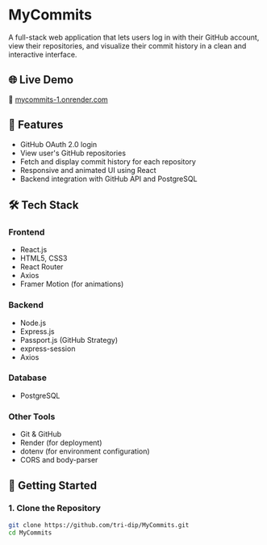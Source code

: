 # MyCommits

A full-stack web application that lets users log in with their GitHub account, view their repositories, and visualize their commit history in a clean and interactive interface.

## 🌐 Live Demo

🔗 [mycommits-1.onrender.com](https://mycommits-1.onrender.com/)

## 📌 Features

- GitHub OAuth 2.0 login
- View user's GitHub repositories
- Fetch and display commit history for each repository
- Responsive and animated UI using React
- Backend integration with GitHub API and PostgreSQL

## 🛠 Tech Stack

### Frontend
- React.js
- HTML5, CSS3
- React Router
- Axios
- Framer Motion (for animations)

### Backend
- Node.js
- Express.js
- Passport.js (GitHub Strategy)
- express-session
- Axios

### Database
- PostgreSQL

### Other Tools
- Git & GitHub
- Render (for deployment)
- dotenv (for environment configuration)
- CORS and body-parser

## 🚀 Getting Started

### 1. Clone the Repository

```bash
git clone https://github.com/tri-dip/MyCommits.git
cd MyCommits
